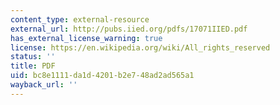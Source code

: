 ```yaml
---
content_type: external-resource
external_url: http://pubs.iied.org/pdfs/17071IIED.pdf
has_external_license_warning: true
license: https://en.wikipedia.org/wiki/All_rights_reserved
status: ''
title: PDF
uid: bc8e1111-da1d-4201-b2e7-48ad2ad565a1
wayback_url: ''
---
```

